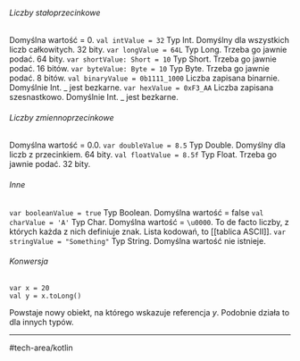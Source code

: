 ###### Liczby stałoprzecinkowe
Domyślna wartość = 0.
`val intValue = 32` Typ Int. Domyślny dla wszystkich liczb całkowitych. 32 bity.
`var longValue = 64L` Typ Long. Trzeba go jawnie podać. 64 bity.
`var shortValue: Short = 10` Typ Short. Trzeba go jawnie podać. 16 bitów.
`var byteValue: Byte = 10` Typ Byte. Trzeba go jawnie podać. 8 bitów. 
`val binaryValue = 0b1111_1000` Liczba zapisana binarnie. Domyślnie Int. \_ jest bezkarne. 
`var hexValue = 0xF3_AA` Liczba zapisana szesnastkowo. Domyślnie Int. \_ jest bezkarne. 

###### Liczby zmiennoprzecinkowe
Domyślna wartość = 0.0.
`var doubleValue = 8.5` Typ Double. Domyślny dla liczb z przecinkiem. 64 bity. 
`val floatValue = 8.5f` Typ Float. Trzeba go jawnie podać. 32 bity. 

###### Inne 
`var booleanValue = true` Typ Boolean. Domyślna wartość = false
`val charValue = 'A'` Typ Char. Domyślna wartość = `\u0000`. To de facto liczby, z których każda z nich definiuje znak. Lista kodowań, to [[tablica ASCII]].
`var stringValue = "Something"` Typ String. Domyślna wartość nie istnieje.

###### Konwersja
```
var x = 20 
val y = x.toLong()
```
Powstaje nowy obiekt, na którego wskazuje referencja _y_. Podobnie działa to dla innych typów.
___

#tech-area/kotlin 